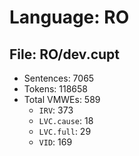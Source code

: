 Language: RO
============

## File: RO/dev.cupt
* Sentences: 7065
* Tokens: 118658
* Total VMWEs: 589
  * `IRV`: 373
  * `LVC.cause`: 18
  * `LVC.full`: 29
  * `VID`: 169

